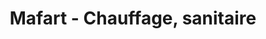 ---
title: "Mafart - Chauffage, sanitaire"
url: /saint-brieuc/mafart-chauffage-sanitaire/
shop: matériel informatique
---